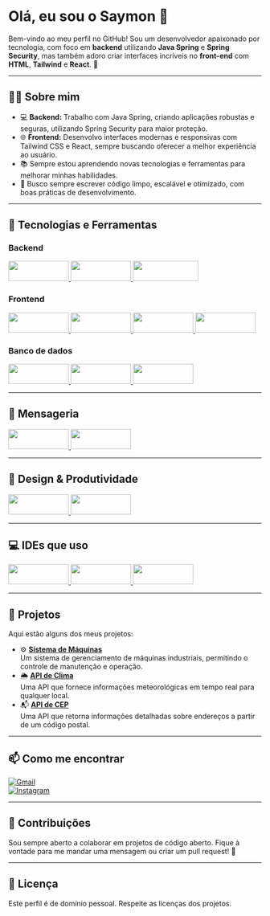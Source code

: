 # Olá, eu sou o Saymon 👋

Bem-vindo ao meu perfil no GitHub! Sou um desenvolvedor apaixonado por tecnologia, com foco em **backend** utilizando **Java Spring** e **Spring Security**, mas também adoro criar interfaces incríveis no **front-end** com **HTML**, **Tailwind** e **React**. 🚀

---

## 🧑‍💻 Sobre mim

- 💻 **Backend:** Trabalho com Java Spring, criando aplicações robustas e seguras, utilizando Spring Security para maior proteção.
- 🌐 **Frontend:** Desenvolvo interfaces modernas e responsivas com Tailwind CSS e React, sempre buscando oferecer a melhor experiência ao usuário.
- 📚 Sempre estou aprendendo novas tecnologias e ferramentas para melhorar minhas habilidades.
- 🎯 Busco sempre escrever código limpo, escalável e otimizado, com boas práticas de desenvolvimento.

---

## 🚀 Tecnologias e Ferramentas

### **Backend**
<p align="left">
  <a href="https://openjdk.org/">
    <img src="https://img.shields.io/badge/-Java-007396?style=for-the-badge&logo=openjdk&logoColor=white" width="120" height="40"/>
  </a>
  <a href="https://spring.io/projects/spring-framework">
    <img src="https://img.shields.io/badge/-Spring-6DB33F?style=for-the-badge&logo=spring&logoColor=white" width="120" height="40"/>
  </a>
  <a href="https://spring.io/projects/spring-security">
    <img src="https://img.shields.io/badge/-Spring%20Security-6DB33F?style=for-the-badge&logo=springsecurity&logoColor=white" width="130" height="40"/>
  </a>
</p>

### **Frontend**
<p align="left">
  <a href="https://developer.mozilla.org/en-US/docs/Web/HTML">
    <img src="https://img.shields.io/badge/-HTML5-E34F26?style=for-the-badge&logo=html5&logoColor=white" width="120" height="40"/>
  </a>
  <a href="https://tailwindcss.com/">
    <img src="https://img.shields.io/badge/-Tailwind%20CSS-06B6D4?style=for-the-badge&logo=tailwindcss&logoColor=white" width="120" height="40"/>
  </a>
  <a href="https://reactjs.org/">
    <img src="https://img.shields.io/badge/-React-61DAFB?style=for-the-badge&logo=react&logoColor=white" width="120" height="40"/>
  </a>
  <a href="https://nextjs.org/">
    <img src="https://img.shields.io/badge/-Next.js-000000?style=for-the-badge&logo=nextdotjs&logoColor=white" width="120" height="40"/>
  </a>
</p>

### **Banco de dados**
<p align="left">
  <a href="https://www.mysql.com/">
    <img src="https://img.shields.io/badge/-MySQL-4479A1?style=for-the-badge&logo=mysql&logoColor=white" width="120" height="40"/>
  </a>
  <a href="https://www.postgresql.org/">
    <img src="https://img.shields.io/badge/-PostgreSQL-336791?style=for-the-badge&logo=postgresql&logoColor=white" width="120" height="40"/>
  </a>
  <a href="https://www.mongodb.com/">
    <img src="https://img.shields.io/badge/-MongoDB-47A248?style=for-the-badge&logo=mongodb&logoColor=white" width="120" height="40"/>
  </a>
</p>

---

## 💬 Mensageria

<p align="left">
  <a href="https://kafka.apache.org/">
    <img src="https://img.shields.io/badge/-Kafka-231F20?style=for-the-badge&logo=apachekafka&logoColor=white" width="120" height="40"/>
  </a>
  <a href="https://websocket.org/">
    <img src="https://img.shields.io/badge/-WebSocket-4D8CF0?style=for-the-badge&logo=websocket&logoColor=white" width="120" height="40"/>
  </a>
</p>

---

## 🎨 Design & Produtividade

<p align="left">
  <a href="https://www.notion.so/">
    <img src="https://img.shields.io/badge/-Notion-000000?style=for-the-badge&logo=notion&logoColor=white" width="120" height="40"/>
  </a>
  <a href="https://www.figma.com/">
    <img src="https://img.shields.io/badge/-Figma-F24E1E?style=for-the-badge&logo=figma&logoColor=white" width="120" height="40"/>
  </a>
</p>

---

## 💻 IDEs que uso

<p align="left">
  <a href="https://code.visualstudio.com/">
    <img src="https://img.shields.io/badge/-VSCode-007ACC?style=for-the-badge&logo=visualstudiocode&logoColor=white" width="120" height="40"/>
  </a>
  <a href="https://www.jetbrains.com/idea/">
    <img src="https://img.shields.io/badge/-IntelliJ%20IDEA-000000?style=for-the-badge&logo=intellijidea&logoColor=white" width="120" height="40"/>
  </a>
  <a href="https://www.jetbrains.com/pycharm/">
    <img src="https://img.shields.io/badge/-PyCharm-000000?style=for-the-badge&logo=pycharm&logoColor=white" width="120" height="40"/>
  </a>
</p>

---

## 📂 Projetos

Aqui estão alguns dos meus projetos:

- ⚙️ **[Sistema de Máquinas](https://github.com/SaymonTheDev7/MachineSystem)**  
  Um sistema de gerenciamento de máquinas industriais, permitindo o controle de manutenção e operação.
- 🌦️ **[API de Clima](https://apiconsultweather.vercel.app)**  
  Uma API que fornece informações meteorológicas em tempo real para qualquer local.
- 📬 **[API de CEP](https://apiconsultcep.vercel.app)**  
  Uma API que retorna informações detalhadas sobre endereços a partir de um código postal.

---

## 📫 Como me encontrar

[![Gmail](https://img.shields.io/badge/-saymonoliveiracastro@gmail.com-D14836?style=for-the-badge&logo=gmail&logoColor=white)](mailto:saymonoliveiracastro@gmail.com)  
[![Instagram](https://img.shields.io/badge/-@oliveirasaymonn-E4405F?style=for-the-badge&logo=instagram&logoColor=white)](https://instagram.com/oliveirasaymonn)  

---

## 🤝 Contribuições

Sou sempre aberto a colaborar em projetos de código aberto. Fique à vontade para me mandar uma mensagem ou criar um pull request! 🚀

---

## 📜 Licença

Este perfil é de domínio pessoal. Respeite as licenças dos projetos.
